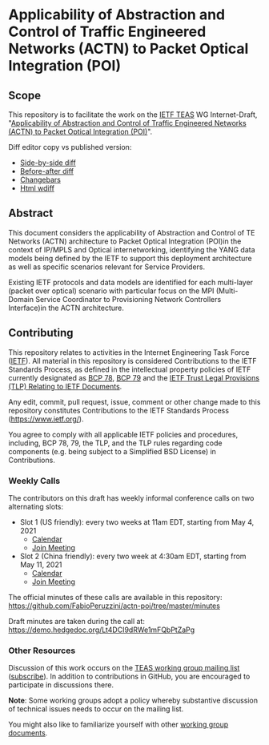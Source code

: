 # Applicability of Abstraction and Control of Traffic Engineered Networks (ACTN) to Packet Optical Integration (POI)

## Scope

This repository is to facilitate the work on the [IETF TEAS](https://datatracker.ietf.org/wg/teas/documents/) WG Internet-Draft, "[Applicability of Abstraction and Control of Traffic Engineered Networks (ACTN) to Packet Optical Integration (POI)](https://datatracker.ietf.org/doc/draft-ietf-teas-actn-poi-applicability/)".

Diff editor copy vs published version:
- [Side-by-side diff](https://www.ietf.org/rfcdiff?url1=draft-ietf-teas-actn-poi-applicability&url2=https://raw.githubusercontent.com/FabioPeruzzini/actn-poi/master/draft-ietf-teas-actn-poi-applicability.txt)
- [Before-after diff](https://www.ietf.org/rfcdiff?difftype=--abdiff&url1=draft-ietf-teas-actn-poi-applicability&url2=https://raw.githubusercontent.com/FabioPeruzzini/actn-poi/master/draft-ietf-teas-actn-poi-applicability.txt)
- [Changebars](https://www.ietf.org/rfcdiff?difftype=--chbars&url1=draft-ietf-teas-actn-poi-applicability&url2=https://raw.githubusercontent.com/FabioPeruzzini/actn-poi/master/draft-ietf-teas-actn-poi-applicability.txt)
- [Html wdiff](https://www.ietf.org/rfcdiff?difftype=--hwdiff&url1=draft-ietf-teas-actn-poi-applicability&url2=https://raw.githubusercontent.com/FabioPeruzzini/actn-poi/master/draft-ietf-teas-actn-poi-applicability.txt)

## Abstract

This document considers the applicability of Abstraction and Control of TE Networks (ACTN) architecture to Packet Optical Integration (POI)in the context of IP/MPLS and Optical internetworking, identifying the YANG data models being defined by the IETF to support this deployment architecture as well as specific scenarios relevant for Service Providers.

Existing IETF protocols and data models are identified for each multi-layer (packet over optical) scenario with particular focus on the MPI (Multi-Domain Service Coordinator to Provisioning Network Controllers Interface)in the ACTN architecture.

## Contributing

This repository relates to activities in the Internet Engineering Task Force
([IETF](https://www.ietf.org/)). All material in this repository is considered
Contributions to the IETF Standards Process, as defined in the intellectual
property policies of IETF currently designated as
[BCP 78](https://www.rfc-editor.org/info/bcp78),
[BCP 79](https://www.rfc-editor.org/info/bcp79) and the
[IETF Trust Legal Provisions (TLP) Relating to IETF Documents](http://trustee.ietf.org/trust-legal-provisions.html).

Any edit, commit, pull request, issue, comment or other change made to this repository constitutes Contributions to the IETF Standards Process
(https://www.ietf.org/).

You agree to comply with all applicable IETF policies and procedures, including,
BCP 78, 79, the TLP, and the TLP rules regarding code components (e.g. being
subject to a Simplified BSD License) in Contributions.

### Weekly Calls

The contributors on this draft has weekly informal conference calls on two alternating slots:
- Slot 1 (US friendly): every two weeks at 11am EDT, starting from May 4, 2021
  - [Calendar](https://github.com/FabioPeruzzini/actn-poi/blob/master/minutes/Slot1_Webex_Meeting.ics)
  - [Join Meeting](https://ietf.webex.com/ietf/j.php?MTID=m1f27ff49f21119bc2cc522005af7cb2e)
- Slot 2 (China friendly): every two week at 4:30am EDT, starting from May 11, 2021
  - [Calendar](https://github.com/FabioPeruzzini/actn-poi/blob/master/minutes/Slot2_Webex_Meeting.ics)
  - [Join Meeting](https://ietf.webex.com/ietf/j.php?MTID=m1b325a3b9aace0b99377ae43ee31402c)

The official minutes of these calls are available in this repository: https://github.com/FabioPeruzzini/actn-poi/tree/master/minutes

Draft minutes are taken during the call at: https://demo.hedgedoc.org/Lt4DCI9dRWe1mFQbPtZaPg

### Other Resources

Discussion of this work occurs on the
[TEAS working group mailing list](https://mailarchive.ietf.org/arch/browse/teas/)
([subscribe](https://www.ietf.org/mailman/listinfo/teas)). In addition to contributions in GitHub, you are encouraged to participate in discussions there.

**Note**: Some working groups adopt a policy whereby substantive discussion of
technical issues needs to occur on the mailing list.

You might also like to familiarize yourself with other
[working group documents](https://datatracker.ietf.org/wg/teas/documents/).
